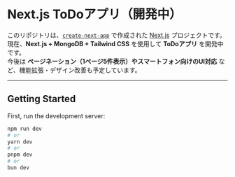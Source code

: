 # Next.js ToDoアプリ（開発中）

このリポジトリは、[`create-next-app`](https://github.com/vercel/next.js/tree/canary/packages/create-next-app) で作成された [Next.js](https://nextjs.org/) プロジェクトです。  
現在、**Next.js + MongoDB + Tailwind CSS** を使用して **ToDoアプリ** を開発中です。  
今後は **ページネーション（1ページ5件表示）やスマートフォン向けのUI対応** など、機能拡張・デザイン改善も予定しています。

---

## Getting Started

First, run the development server:

```bash
npm run dev
# or
yarn dev
# or
pnpm dev
# or
bun dev
